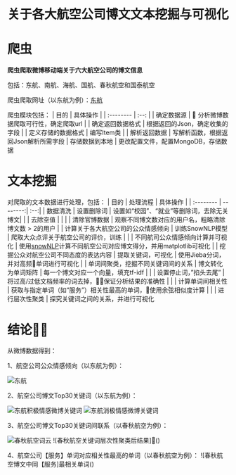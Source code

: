 # 关于各大航空公司博文文本挖掘与可视化

# 爬虫

**爬虫爬取微博移动端关于六大航空公司的博文信息**

包括：东航、南航、海航、国航、春秋航空和国泰航空

爬虫爬取网址（以东航为例）：[东航](https://m.weibo.cn/container/getIndex?type=all&queryVal=%E4%B8%9C%E8%88%AA&luicode=10000011&lfid=106003type%3D1&title=%E4%B8%9C%E8%88%AA&containerid=100103type%3D1%26q%3D%E4%B8%9C%E8%88%AA&page=2)

爬虫模块包括：
| 目的      |   具体操作 |
| :-------- |  :--: |
|  确定数据源 |   分析微博数据爬取可行性，确定爬取url  |
|  确定返回数据格式   |    根据返回的Json，确定收集的字段  |
| 定义存储的数据格式     |   编写Item类  |
| 解析返回数据 |  写解析函数，根据返回Json解析所需字段
| 存储数据到本地 | 更改配置文件，配置MongoDB，存储数据


# 文本挖掘
对爬取的文本数据进行处理，包括：
| 目的      |    处理流程 | 具体操作 |
| :-------- | --------:| :--:|
| 数据清洗  |  设置删除词 | 设置如“校园”、“就业”等删除词，去除无关博文|
|          | 去除空值   |  |
|          | 清除官博数据 | 观察不同博文数对应的用户名，粗略清除博文数 > 2的用户  |
| 计算关于各大航空公司的公众情感倾向  |   训练SnowNLP模型 | 爬取大众点评关于航空公司的评价，训练 |
| | 不同航司公众情感倾向计算并可视化 | 使用[snowNLP](https://github.com/isnowfy/snownlp)计算不同航空公司对应博文得分，并用matplotlib可视化 |
| 挖掘公众对航空公司不同态度的表达内容 |  提取关键词，可视化 |  使用Jieba分词，并对高频单词进行可视化 |
| 单词间聚类，挖掘不同关键词间的关系 | 博文转化为单词矩阵 | 每一个博文对应一个向量，填充tf-idf |
| | 设置停止词，”掐头去尾” |  将过高/过低文档频率的词去掉，保证分析结果的准确性 |
| | 计算单词间相关性 | 获取与指定单词（如“服务”）相关性最高的单词，使用余弦相似度计算 |
| | 进行层次性聚类  |  探究关键词之间的关系，并进行可视化




# 结论
从微博数据得到：

1、航空公司公众情感倾向（以东航为例）：

![东航]()

2、航空公司博文Top30关键词（以东航为例）：

![东航积极情感微博关键词]()
![东航消极情感微博关键词]()

3、航空公司博文Top30关键词间联系（以春秋航空为例）：

![春秋航空词云]()
![春秋航空关键词层次性聚类后结果]()

4、航空公司【服务】单词对应相关性最高的单词（以春秋航空为例）：
![春秋航空博文中同【服务]最相关单词()
